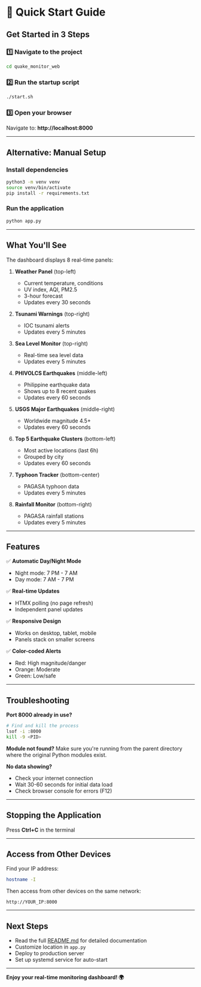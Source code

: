 # 🚀 Quick Start Guide

## Get Started in 3 Steps

### 1️⃣ Navigate to the project
```bash
cd quake_monitor_web
```

### 2️⃣ Run the startup script
```bash
./start.sh
```

### 3️⃣ Open your browser
Navigate to: **http://localhost:8000**

---

## Alternative: Manual Setup

### Install dependencies
```bash
python3 -m venv venv
source venv/bin/activate
pip install -r requirements.txt
```

### Run the application
```bash
python app.py
```

---

## What You'll See

The dashboard displays 8 real-time panels:

1. **Weather Panel** (top-left)
   - Current temperature, conditions
   - UV index, AQI, PM2.5
   - 3-hour forecast
   - Updates every 30 seconds

2. **Tsunami Warnings** (top-right)
   - IOC tsunami alerts
   - Updates every 5 minutes

3. **Sea Level Monitor** (top-right)
   - Real-time sea level data
   - Updates every 5 minutes

4. **PHIVOLCS Earthquakes** (middle-left)
   - Philippine earthquake data
   - Shows up to 8 recent quakes
   - Updates every 60 seconds

5. **USGS Major Earthquakes** (middle-right)
   - Worldwide magnitude 4.5+
   - Updates every 60 seconds

6. **Top 5 Earthquake Clusters** (bottom-left)
   - Most active locations (last 6h)
   - Grouped by city
   - Updates every 60 seconds

7. **Typhoon Tracker** (bottom-center)
   - PAGASA typhoon data
   - Updates every 5 minutes

8. **Rainfall Monitor** (bottom-right)
   - PAGASA rainfall stations
   - Updates every 5 minutes

---

## Features

✅ **Automatic Day/Night Mode**
- Night mode: 7 PM - 7 AM
- Day mode: 7 AM - 7 PM

✅ **Real-time Updates**
- HTMX polling (no page refresh)
- Independent panel updates

✅ **Responsive Design**
- Works on desktop, tablet, mobile
- Panels stack on smaller screens

✅ **Color-coded Alerts**
- Red: High magnitude/danger
- Orange: Moderate
- Green: Low/safe

---

## Troubleshooting

**Port 8000 already in use?**
```bash
# Find and kill the process
lsof -i :8000
kill -9 <PID>
```

**Module not found?**
Make sure you're running from the parent directory where the original Python modules exist.

**No data showing?**
- Check your internet connection
- Wait 30-60 seconds for initial data load
- Check browser console for errors (F12)

---

## Stopping the Application

Press **Ctrl+C** in the terminal

---

## Access from Other Devices

Find your IP address:
```bash
hostname -I
```

Then access from other devices on the same network:
```
http://YOUR_IP:8000
```

---

## Next Steps

- Read the full [README.md](README.md) for detailed documentation
- Customize location in `app.py`
- Deploy to production server
- Set up systemd service for auto-start

---

**Enjoy your real-time monitoring dashboard! 🌍**
